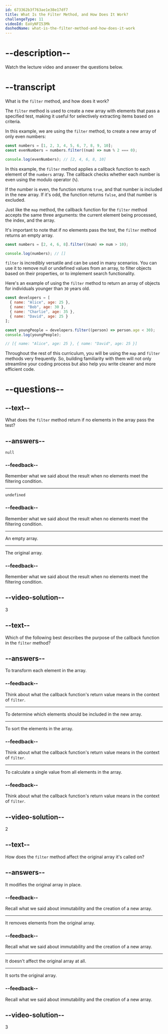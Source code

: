 ```yaml
---
id: 673362b3f763ae1e38e17df7
title: What Is the Filter Method, and How Does It Work?
challengeType: 11
videoId: EaVyNFI53Mk
dashedName: what-is-the-filter-method-and-how-does-it-work
---
```


# --description--

Watch the lecture video and answer the questions below.

# --transcript

What is the `filter` method, and how does it work?

The `filter` method is used to create a new array with elements that pass a specified test, making it useful for selectively extracting items based on criteria.

In this example, we are using the `filter` method, to create a new array of only even numbers:

```js
const numbers = [1, 2, 3, 4, 5, 6, 7, 8, 9, 10];
const evenNumbers = numbers.filter((num) => num % 2 === 0);

console.log(evenNumbers); // [2, 4, 6, 8, 10]
```

In this example, the `filter` method applies a callback function to each element of the `numbers` array. The callback checks whether each number is even using the modulo operator (`%`).

If the number is even, the function returns `true`, and that number is included in the new array. If it's odd, the function returns `false`, and that number is excluded.

Just like the `map` method, the callback function for the `filter` method accepts the same three arguments: the current element being processed, the index, and the array.

It's important to note that if no elements pass the test, the `filter` method returns an empty array.

```js
const numbers = [2, 4, 6, 8].filter((num) => num > 10);

console.log(numbers); // []
```

`filter` is incredibly versatile and can be used in many scenarios. You can use it to remove null or undefined values from an array, to filter objects based on their properties, or to implement search functionality.

Here's an example of using the `filter` method to return an array of objects for individuals younger than `30` years old.

```javascript
const developers = [
  { name: "Alice", age: 25 },
  { name: "Bob", age: 30 },
  { name: "Charlie", age: 35 },
  { name: "David", age: 25 }
];

const youngPeople = developers.filter((person) => person.age < 30);
console.log(youngPeople);

// [{ name: "Alice", age: 25 }, { name: "David", age: 25 }]
```

Throughout the rest of this curriculum, you will be using the `map` and `filter` methods very frequently. So, building familiarity with them will not only streamline your coding process but also help you write cleaner and more efficient code.

# --questions--

## --text--

What does the `filter` method return if no elements in the array pass the test?

## --answers--

`null`

### --feedback--

Remember what we said about the result when no elements meet the filtering condition.

---

`undefined`

### --feedback--

Remember what we said about the result when no elements meet the filtering condition.

---

An empty array.

---

The original array.

### --feedback--

Remember what we said about the result when no elements meet the filtering condition.

## --video-solution--

3

## --text--

Which of the following best describes the purpose of the callback function in the `filter` method?

## --answers--

To transform each element in the array.

### --feedback--

Think about what the callback function's return value means in the context of `filter`.

---

To determine which elements should be included in the new array.

---

To sort the elements in the array.

### --feedback--

Think about what the callback function's return value means in the context of `filter`.

---

To calculate a single value from all elements in the array.

### --feedback--

Think about what the callback function's return value means in the context of `filter`.

## --video-solution--

2

## --text--

How does the `filter` method affect the original array it's called on?

## --answers--

It modifies the original array in place.

### --feedback--

Recall what we said about immutability and the creation of a new array.

---

It removes elements from the original array.

### --feedback--

Recall what we said about immutability and the creation of a new array.

---

It doesn't affect the original array at all.

---

It sorts the original array.

### --feedback--

Recall what we said about immutability and the creation of a new array.

## --video-solution--

3
